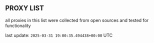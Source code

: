 ## PROXY LIST

all proxies in this list were collected from open sources and tested for functionality

last update: `2025-03-31 19:00:35.494438+00:00` UTC